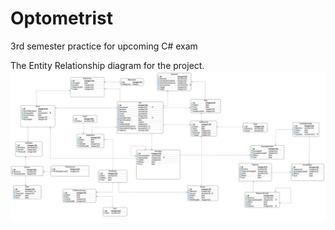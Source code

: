 # Optometrist
3rd semester practice for upcoming C# exam



The Entity Relationship diagram for the project.
![ERD Model](./ERD.png)